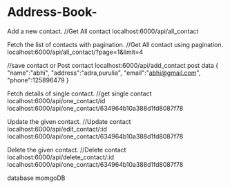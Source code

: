# Address-Book-
Add a new contact.
//Get All contact
localhost:6000/api/all_contact



Fetch the list of contacts with pagination.
//Get All contact using pagination.
localhost:6000/api/all_contact/?page=1&limit=4

//save contact  or Post contact
localhost:6000/api/add_contact
post data 
{
    "name":"abhi",
    "address":"adra,purulia",
    "email":"abhi@gmail.com",
    "phone":125896479
}

Fetch details of single contact.
//get single contact
localhost:6000/api/one_contact/id
localhost:6000/api/one_contact/634964b10a388d1fd8087f78


Update the given contact.
//Update contact
localhost:6000/api/edit_contact/:id
localhost:6000/api/one_contact/634964b10a388d1fd8087f78


Delete the given contact.
//Delete contact
localhost:6000/api/delete_contact/:id
localhost:6000/api/one_contact/634964b10a388d1fd8087f78



database momgoDB
